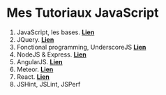# Mes Tutoriaux JavaScript


1. JavaScript, les bases. **[Lien](JavaScript.md)**
2. JQuery. **[Lien](JQuery.md)**
3. Fonctional programming, UnderscoreJS **[Lien](Fonctional.md)**
4. NodeJS & Express. **[Lien](NodeJS.md)**
5. AngularJS. **[Lien](AngularJS.md)**
6. Meteor. **[Lien](Meteor.md)**
7. React. **[Lien](React.md)**
8. JSHint, JSLint, JSPerf
